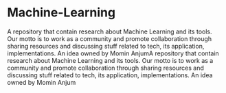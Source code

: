 # Machine-Learning
A repository that contain research about Machine Learning and its tools. Our motto is to work as a community and promote collaboration through sharing resources and discussing stuff related to tech, its application, implementations. An idea owned by Momin AnjumA repository that contain research about Machine Learning and its tools. Our motto is to work as a community and promote collaboration through sharing resources and discussing stuff related to tech, its application, implementations. An idea owned by Momin Anjum
